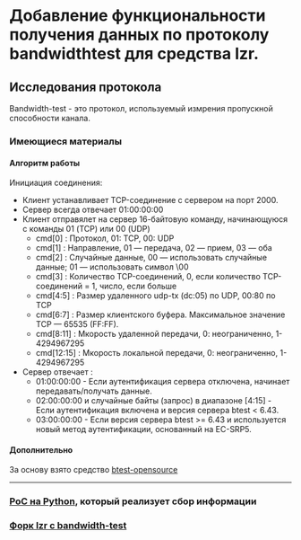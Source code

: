 # Добавление функциональности получения данных по протоколу bandwidthtest для средствa lzr.

## Исследования протокола 

Bandwidth-test  - это протокол, используемый измрения пропускной способности канала.

### Имеющиеся материалы

#### Алгоритм работы 

Инициация соединения:
- Клиент устанавливает TCP-соединение с сервером на порт 2000.
- Сервер всегда отвечает 01:00:00:00 
- Клиент отправялет на сервер 16-байтовую команду, начинающуюся с команды 01 (TCP) или 00 (UDP)
    - cmd[0] : Протокол, 01: TCP, 00: UDP
    - cmd[1] : Направление, 01 — передача, 02 — прием, 03 — оба
    - cmd[2] : Случайные данные, 00 — использовать случайные данные; 01 — использовать символ \00
    - cmd[3] : Количество TCP-соединений, 0, если количество TCP-соединений = 1, число, если больше
    - cmd[4:5] : Размер удаленного udp-tx (dc:05) по UDP, 00:80 по TCP
    - cmd[6:7] : Размер клиентского буфера. Максимальное значение TCP — 65535 (FF:FF).
    - cmd[8:11] : Мкорость удаленной передачи, 0: неограниченно, 1-4294967295
    - cmd[12:15] : Мкорость локальной передачи, 0: неограниченно, 1-4294967295
- Сервер отвечает :
    - 01:00:00:00 - Если аутентификация сервера отключена, начинает передавать/получать данные. 
    - 02:00:00:00 и случайные байты (запрос) в диапазоне [4:15] - Если аутентификация включена и версия сервера btest < 6.43. 
    - 03:00:00:00 - Если версия сервера btest >= 6.43 и используется новый метод аутентификации, основанный на EC-SRP5.

#### Дополнительно
За основу взято средство [btest-opensource](https://github.com/samm-git/btest-opensource)



---
### [PoC на Python](./PoC.py), который реализует сбор информации
### [Форк lzr с bandwidth-test](https://github.com/SergoRoberto/lzr)

